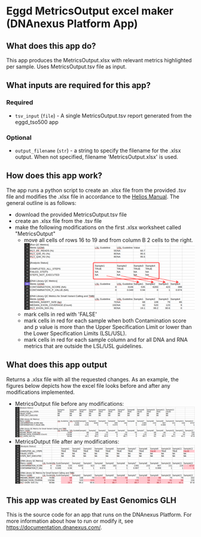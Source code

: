 # Eggd MetricsOutput excel maker (DNAnexus Platform App)

## What does this app do?
This app produces the MetricsOutput.xlsx with relevant metrics highlighted per sample. Uses MetricsOutput.tsv file as input. 

## What inputs are required for this app?

### Required
- `tsv_input` (`file`) - A single MetricsOutput.tsv report generated from the eggd_tso500 app

### Optional
- `output_filename` (`str`) - a string to specify the filename for the .xlsx output. When not specified, filename 'MetricsOutput.xlsx' is used.

## How does this app work?
The app runs a python script to create an .xlsx file from the provided .tsv file and modifies the .xlsx file in accordance to the [Helios Manual][helios-manual]. The general outline is as follows:

- download the provided MetricsOutput.tsv file
- create an .xlsx file from the .tsv file
- make the following modifications on the first .xlsx worksheet called "MetricsOutput"
    -  move all cells of rows 16 to 19 and from column B 2 cells to the right. ![alt text](images/shift_rows.png)
    - mark cells in red with 'FALSE'
    - mark cells in red for each sample when both Contamination score and p value is more than the Upper Specification Limit or lower than the Lower Specification Limits (LSL/USL).
    - mark cells in red for each sample column and for all DNA and RNA metrics that are outside the LSL/USL guidelines.


## What does this app output
Returns a .xlsx file with all the requested changes. As an example, the figures below depicts how the excel file looks before and after any modifications implemented.

- MetricsOutput file before any modifications:![alt text](images/before_change.png)
- MetricsOutput file after any modifications:![alt text](images/after_change.png)


## This app was created by East Genomics GLH
This is the source code for an app that runs on the DNAnexus Platform.
For more information about how to run or modify it, see
https://documentation.dnanexus.com/.

[helios-manual]: https://cuhbioinformatics.atlassian.net/wiki/spaces/O/pages/3082190955/Live+cancer+guides
